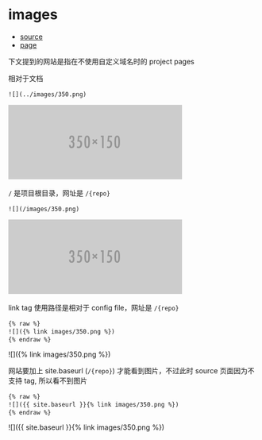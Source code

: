 # images

- [source](https://github.com/yanxyz/github-pages-tests/tree/master/images)
- [page](https://yanxyz.github.io/github-pages-tests/images/)

下文提到的网站是指在不使用自定义域名时的 project pages

相对于文档

```
![](../images/350.png)
```

![](../images/350.png)

`/` 是项目根目录，网址是 `/{repo}`

```
![](/images/350.png)
```

![](/images/350.png)

link tag 使用路径是相对于 config file，网址是 `/{repo}`

```
{% raw %}
![]({% link images/350.png %})
{% endraw %}
```

![]({% link images/350.png %})

网站要加上 site.baseurl (`/{repo}`) 才能看到图片，不过此时 source 页面因为不支持 tag, 所以看不到图片

```
{% raw %}
![]({{ site.baseurl }}{% link images/350.png %})
{% endraw %}
```

![]({{ site.baseurl }}{% link images/350.png %})
